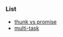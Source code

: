 ### List
* [thunk vs promise](https://github.com/zhoukekestar/blog/blob/master/ES6/thunk_promise.md)
* [multi-task](https://github.com/zhoukekestar/blog/blob/master/ES6/multi-task.md)
